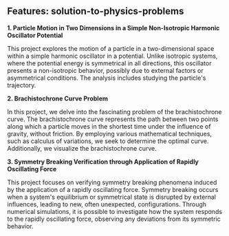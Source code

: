 ## Features: solution-to-physics-problems

**1. Particle Motion in Two Dimensions in a Simple Non-Isotropic Harmonic Oscillator Potential**

This project explores the motion of a particle in a two-dimensional space within a simple harmonic oscillator in a potential. Unlike isotropic systems, where the potential energy is symmetrical in all directions, this oscillator presents a non-isotropic behavior, possibly due to external factors or asymmetrical conditions. The analysis includes studying the particle's trajectory.

**2. Brachistochrone Curve Problem**

In this project, we delve into the fascinating problem of the brachistochrone curve. The brachistochrone curve represents the path between two points along which a particle moves in the shortest time under the influence of gravity, without friction. By employing various mathematical techniques, such as calculus of variations, we seek to determine the optimal curve. Additionally, we visualize the brachistochrone curve.

**3. Symmetry Breaking Verification through Application of Rapidly Oscillating Force**

This project focuses on verifying symmetry breaking phenomena induced by the application of a rapidly oscillating force. Symmetry breaking occurs when a system's equilibrium or symmetrical state is disrupted by external influences, leading to new, often unexpected, configurations. Through numerical simulations, it is possible to investigate how the system responds to the rapidly oscillating force, observing any deviations from its symmetric behavior.
